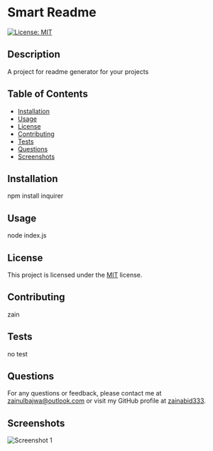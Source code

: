 
# Smart Readme

[![License: MIT](https://img.shields.io/badge/License-MIT-yellow.svg)](https://opensource.org/licenses/MIT)

## Description
A project for readme generator for your projects

## Table of Contents
- [Installation](#installation)
- [Usage](#usage)
- [License](#license)
- [Contributing](#contributing)
- [Tests](#tests)
- [Questions](#questions)
- [Screenshots](#screenshots)

## Installation
npm install inquirer

## Usage
node index.js

## License
This project is licensed under the [MIT](https://opensource.org/licenses/MIT) license.

## Contributing
zain

## Tests
no test

## Questions
For any questions or feedback, please contact me at zainulbajwa@outlook.com or visit my GitHub profile at [zainabid333](https://github.com/zainabid333).

## Screenshots

![Screenshot 1]()


